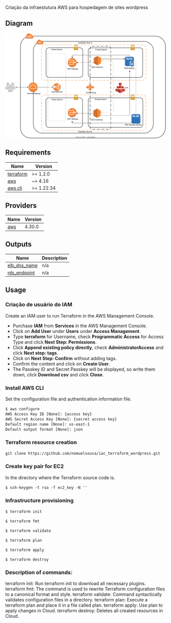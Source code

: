 Criação da infraestutura AWS para hospedagem de sites wordpress

## Diagram
![image](./diagram.svg)

## Requirements

| Name | Version |
|------|---------|
| <a name="requirement_terraform"></a> [terraform](#requirement\_terraform) | >= 1.2.0 |
| <a name="requirement_aws"></a> [aws](#requirement\_aws) | ~> 4.16 |
| <a name="requirement_aws_cli"></a> [aws cli](#requirement\_aws_cli) | >= 1.22.34 |

## Providers

| Name | Version |
|------|---------|
| <a name="provider_aws"></a> [aws](#provider\_aws) | 4.30.0 |

## Outputs

| Name | Description |
|------|-------------|
| <a name="output_elb_dns_name"></a> [elb\_dns\_name](#output\_elb\_dns\_name) | n/a |
| <a name="output_rds_endpoint"></a> [rds\_endpoint](#output\_rds\_endpoint) | n/a |

## Usage

### Criação de usuário do IAM

Create an IAM user to run Terraform in the AWS Management Console.
- Purchase **IAM** from **Services** in the AWS Management Console.
- Click on **Add User** under **Users** under **Access Management**.
- Type **terraform** for Username, check **Programmatic Access** for Access Type and click **Next Step: Permissions**.
- Click **Append existing policy directly**, check **AdministratorAccess** and click **Next step: tags**.
- Click on **Next Step: Confirm** without adding tags.
- Confirm the content and click on **Create User**.
- The Passkey ID and Secret Passkey will be displayed, so write them down, click **Download csv** and click **Close**.

### Install AWS CLI

Set the configuration file and authentication information file.

```
$ aws configure
AWS Access Key ID [None]: {access key}
AWS Secret Access Key [None]: {secret access key}
Default region name [None]: us-east-1
Default output format [None]: json
```
### Terraform resource creation

```
git clone https://github.com/nemuelsousa/iac_terraform_wordpress.git
```

### Create key pair for EC2

In the directory where the Terraform source code is.

```
$ ssh-keygen -t rsa -f ec2_key -N ''
```

### Infrastructure provisioning

```
$ terraform init
```
```
$ terraform fmt
```
```
$ terraform validate
```
```
$ terraform plan
```
```
$ terraform apply
```
```
$ terraform destroy
```
### Description of commands:

terraform init: Run terraform init to download all necessary plugins.
terraform fmt: The command is used to rewrite Terraform configuration files to a canonical format and style.
terraform validate: Command syntactically validates configuration files in a directory.
terraform plan: Execute a terraform plan and place it in a file called plan.
terraform apply: Use plan to apply changes in Cloud.
terraform destroy: Deletes all created resources in Cloud.